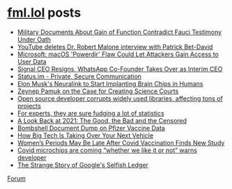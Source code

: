 # [fml.lol](https://fml.lol) posts
<!-- BLOG-POST-LIST:START -->
- [Military Documents About Gain of Function Contradict Fauci Testimony Under Oath](https://fml.lol/military-documents-about-gain-of-function-contradict-fauci-testimony-under-oath/)
- [YouTube deletes Dr. Robert Malone interview with Patrick Bet-David](https://fml.lol/youtube-deletes-dr-robert-malone-interview-with-patrick-bet-david/)
- [Microsoft: macOS &#39;Powerdir&#39; Flaw Could Let Attackers Gain Access to User Data](https://fml.lol/microsoft-macos-powerdir-flaw-could-let-attackers-gain-access-to-user-data/)
- [Signal CEO Resigns, WhatsApp Co-Founder Takes Over as Interim CEO](https://fml.lol/signal-ceo-resigns-whatsapp-co-founder-takes-over-as-interim-ceo/)
- [Status.im - Private, Secure Communication](https://fml.lol/status-im-private-secure-communication/)
- [Elon Musk&#39;s Neuralink to Start Implanting Brain Chips in Humans](https://fml.lol/elon-musks-neuralink-to-start-implanting-brain-chips-in-humans/)
- [Zeynep Pamuk on the Case for Creating Science Courts](https://fml.lol/zeynep-pamuk-on-the-case-for-creating-science-courts/)
- [Open source developer corrupts widely used libraries, affecting tons of projects](https://fml.lol/open-source-developer-corrupts-widely-used-libraries-affecting-tons-of-projects/)
- [For experts, they are sure fudging a lot of statistics](https://fml.lol/for-experts-they-are-sure-fudging-a-lot-of-statistics/)
- [A Look Back at 2021: The Good, the Bad and the Censored](https://fml.lol/a-look-back-at-2021-the-good-the-bad-and-the-censored/)
- [Bombshell Document Dump on Pfizer Vaccine Data](https://fml.lol/bombshell-document-dump-on-pfizer-vaccine-data/)
- [How Big Tech Is Taking Over Your Next Vehicle](https://fml.lol/how-big-tech-is-taking-over-your-next-vehicle/)
- [Women’s Periods May Be Late After Covid Vaccination Finds New Study](https://fml.lol/womens-periods-may-be-late-after-covid-vaccination-finds-new-study/)
- [Covid microchips are coming “whether we like it or not” warns developer](https://fml.lol/covid-microchips-are-coming-whether-we-like-it-or-not-warns-developer/)
- [The Strange Story of Google&#39;s Selfish Ledger](https://fml.lol/the-strange-story-of-googles-selfish-ledger/)
<!-- BLOG-POST-LIST:END -->

[Forum](https://forum.fml.lol)
